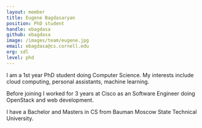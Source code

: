 ```yaml
---
layout: member
title: Eugene Bagdasaryan
position: PhD student
handle: ebagdasa
github: ebagdasa
image: /images/team/eugene.jpg
email: ebagdasa@cs.cornell.edu
org: sdl
level: phd
---
```


I am a 1st year PhD student doing Computer Science. My interests include cloud computing, personal assistants, machine learning.

Before joining I worked for 3 years at Cisco as an Software Engineer doing OpenStack and web development.

I have a Bachelor and Masters in CS from Bauman Moscow State Technical University.
